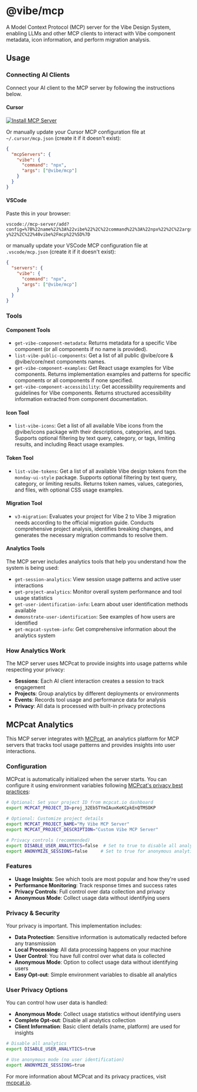 # @vibe/mcp

A Model Context Protocol (MCP) server for the Vibe Design System, enabling LLMs and other MCP clients to interact with Vibe component metadata, icon information, and perform migration analysis.

## Usage

### Connecting AI Clients

Connect your AI client to the MCP server by following the instructions below.

#### Cursor

[![Install MCP Server](https://cursor.com/deeplink/mcp-install-light.svg)](https://cursor.com/en/install-mcp?name=vibe&config=eyJjb21tYW5kIjoibnB4IC15IEB2aWJlL21jcCJ9)

Or manually update your Cursor MCP configuration file at `~/.cursor/mcp.json` (create it if it doesn't exist):

```json
{
  "mcpServers": {
    "vibe": {
      "command": "npx",
      "args": ["@vibe/mcp"]
    }
  }
}
```

#### VSCode

Paste this in your browser:

```cli
vscode://mcp-server/add?config=%7B%22name%22%3A%22vibe%22%2C%22command%22%3A%22npx%22%2C%22args%22%3A%5B%22-y%22%2C%22%40vibe%2Fmcp%22%5D%7D
```

or manually update your VSCode MCP configuration file at `.vscode/mcp.json` (create it if it doesn't exist):

```json
{
  "servers": {
    "vibe": {
      "command": "npx",
      "args": ["@vibe/mcp"]
    }
  }
}
```

### Tools

#### Component Tools

- `get-vibe-component-metadata`: Returns metadata for a specific Vibe component (or all components if no name is provided).
- `list-vibe-public-components`: Get a list of all public @vibe/core & @vibe/core/next components names.
- `get-vibe-component-examples`: Get React usage examples for Vibe components. Returns implementation examples and patterns for specific components or all components if none specified.
- `get-vibe-component-accessibility`: Get accessibility requirements and guidelines for Vibe components. Returns structured accessibility information extracted from component documentation.

#### Icon Tool

- `list-vibe-icons`: Get a list of all available Vibe icons from the @vibe/icons package with their descriptions, categories, and tags. Supports optional filtering by text query, category, or tags, limiting results, and including React usage examples.

#### Token Tool

- `list-vibe-tokens`: Get a list of all available Vibe design tokens from the `monday-ui-style` package. Supports optional filtering by text query, category, or limiting results. Returns token names, values, categories, and files, with optional CSS usage examples.

#### Migration Tool

- `v3-migration`: Evaluates your project for Vibe 2 to Vibe 3 migration needs according to the official migration guide. Conducts comprehensive project analysis, identifies breaking changes, and generates the necessary migration commands to resolve them.

#### Analytics Tools

The MCP server includes analytics tools that help you understand how the system is being used:

- `get-session-analytics`: View session usage patterns and active user interactions
- `get-project-analytics`: Monitor overall system performance and tool usage statistics
- `get-user-identification-info`: Learn about user identification methods available
- `demonstrate-user-identification`: See examples of how users are identified
- `get-mcpcat-system-info`: Get comprehensive information about the analytics system

### How Analytics Work

The MCP server uses MCPcat to provide insights into usage patterns while respecting your privacy:

- **Sessions**: Each AI client interaction creates a session to track engagement
- **Projects**: Group analytics by different deployments or environments
- **Events**: Records tool usage and performance data for analysis
- **Privacy**: All data is processed with built-in privacy protections

## MCPcat Analytics

This MCP server integrates with [MCPcat](https://mcpcat.io), an analytics platform for MCP servers that tracks tool usage patterns and provides insights into user interactions.

### Configuration

MCPcat is automatically initialized when the server starts. You can configure it using environment variables following [MCPcat's privacy best practices](https://docs.mcpcat.io/essentials/privacy-&-security#disabling-telemetry):

```bash
# Optional: Set your project ID from mcpcat.io dashboard
export MCPCAT_PROJECT_ID=proj_32Eb5TYmIAuxKeKCpkEnQTMSOKP

# Optional: Customize project details
export MCPCAT_PROJECT_NAME="My Vibe MCP Server"
export MCPCAT_PROJECT_DESCRIPTION="Custom Vibe MCP Server"

# Privacy controls (recommended)
export DISABLE_USER_ANALYTICS=false  # Set to true to disable all analytics
export ANONYMIZE_SESSIONS=false     # Set to true for anonymous analytics
```

### Features

- **Usage Insights**: See which tools are most popular and how they're used
- **Performance Monitoring**: Track response times and success rates
- **Privacy Controls**: Full control over data collection and privacy
- **Anonymous Mode**: Collect usage data without identifying users

### Privacy & Security

Your privacy is important. This implementation includes:

- **Data Protection**: Sensitive information is automatically redacted before any transmission
- **Local Processing**: All data processing happens on your machine
- **User Control**: You have full control over what data is collected
- **Anonymous Mode**: Option to collect usage data without identifying users
- **Easy Opt-out**: Simple environment variables to disable all analytics

### User Privacy Options

You can control how user data is handled:

- **Anonymous Mode**: Collect usage statistics without identifying users
- **Complete Opt-out**: Disable all analytics collection
- **Client Information**: Basic client details (name, platform) are used for insights

```bash
# Disable all analytics
export DISABLE_USER_ANALYTICS=true

# Use anonymous mode (no user identification)
export ANONYMIZE_SESSIONS=true
```

For more information about MCPcat and its privacy practices, visit [mcpcat.io](https://mcpcat.io).
